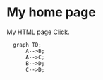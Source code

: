 # My home page
My HTML page [Click](https://loic-ilo.github.io/).
```mermaid
  graph TD;
      A-->B;
      A-->C;
      B-->D;
      C-->D;
```
